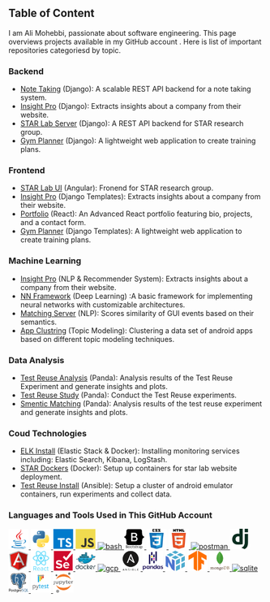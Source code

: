 ## Table of Content

I am Ali Mohebbi, passionate about software engineering. This page overviews projects available in my GitHub account
.
Here is list of important repositories categoriesd by topic.

### Backend

- [Note Taking](https://github.com/alimohebbi/note_taking) (Django): A scalable REST API backend for a note
  taking system.
- [Insight Pro](https://github.com/alimohebbi/insight_pro) (Django): Extracts insights about a
  company from their website.
- [STAR Lab Server](https://github.com/alimohebbi/starlab-server) (Django): A REST API backend for STAR research group.
- [Gym Planner](https://github.com/alimohebbi/trainig) (Django): A lightweight web application to
  create training plans.

### Frontend

- [STAR Lab UI](https://github.com/alimohebbi/starlab-ui) (Angular): Fronend for STAR research group.
- [Insight Pro](https://github.com/alimohebbi/insight_pro) (Django Templates): Extracts insights about a
  company from their website.
- [Portfolio](https://github.com/alimohebbi/portfolio) (React): An Advanced React portfolio featuring bio, projects, and
  a contact form.
- [Gym Planner](https://github.com/alimohebbi/trainig) (Django Templates): A lightweight web application to
  create training plans.

[//]: # (- [pezzem]&#40;https://github.com/alimohebbi/pezzem_page&#41; &#40;Bootstrap&#41;: Academic personal website.)

### Machine Learning

- [Insight Pro](https://github.com/alimohebbi/insight_pro) (NLP & Recommender System): Extracts insights about a company
  from their website.
- [NN Framework](https://github.com/alimohebbi/nn_framework) (Deep Learning) :A basic framework for implementing
  neural networks with customizable architectures.
- [Matching Server](https://github.com/alimohebbi/matching-server) (NLP): Scores similarity of GUI events based on their
  semantics.
- [App Clustring](https://github.com/faridekhalili/Appclustering) (Topic Modeling): Clustering a data set of android
  apps based on different topic modeling techniques.

### Data Analysis

- [Test Reuse Analysis](https://github.com/alimohebbi/test-reuse-analysis) (Panda): Analysis results of the Test Reuse
  Experiment and generate insights and plots.
- [Test Reuse Study](https://github.com/alimohebbi/test-reuse-study) (Panda): Conduct the Test Reuse experiments.
- [Smentic Matching](https://github.com/alimohebbi/semantic_matching) (Panda): Analysis results of the test reuse
  experiment and generate insights and plots.

### Coud Technologies

- [ELK Install](https://github.com/alimohebbi/ELK) (Elastic Stack & Docker): Installing monitoring services including:
  Elastic Search, Kibana, LogStash.
- [STAR Dockers](https://github.com/alimohebbi/star_dockers) (Docker): Setup up containers for star lab website
  deployment.
- [Test Reuse Install](https://github.com/alimohebbi/test_reuse_install) (Ansible): Setup a cluster of android emulator
  containers, run experiments and collect data.

<h3 align="left">Languages and Tools Used in This GitHub Account</h3>

<p align="left"> 
      <a href="https://www.java.com" target="_blank">
        <img src="https://raw.githubusercontent.com/devicons/devicon/master/icons/java/java-original.svg" alt="java" width="40" height="40" />
      </a>
      <a href="https://www.python.org" target="_blank">
        <img src="https://raw.githubusercontent.com/devicons/devicon/master/icons/python/python-original.svg" alt="python" width="40" height="40" />
      </a>
      <a href="https://www.typescriptlang.org/" target="_blank">
        <img src="https://raw.githubusercontent.com/devicons/devicon/master/icons/typescript/typescript-original.svg" alt="typescript" width="40" height="40" />
      </a>
      <a href="https://www.javascript.com/" target="_blank">
        <img src="https://raw.githubusercontent.com/devicons/devicon/master/icons/javascript/javascript-original.svg" alt="javascript   " width="40" height="40" />
      </a>
      <a href="https://www.gnu.org/software/bash/" target="_blank">
        <img src="https://www.vectorlogo.zone/logos/gnu_bash/gnu_bash-icon.svg" alt="bash" width="40" height="40" />
      </a>
      <a href="https://getbootstrap.com" target="_blank">
        <img src="https://raw.githubusercontent.com/devicons/devicon/master/icons/bootstrap/bootstrap-plain-wordmark.svg" alt="bootstrap" width="40" height="40" />
      </a>
      <a href="https://www.w3schools.com/css/" target="_blank">
        <img src="https://raw.githubusercontent.com/devicons/devicon/master/icons/css3/css3-original-wordmark.svg" alt="css3" width="40" height="40" />
      </a>
      <a href="https://html.com/html5/" target="_blank">
        <img src="https://raw.githubusercontent.com/devicons/devicon/master/icons/html5/html5-original-wordmark.svg" alt="html5" width="40" height="40" />
      </a>
      <a href="https://postman.com" target="_blank">
        <img src="https://www.vectorlogo.zone/logos/getpostman/getpostman-icon.svg" alt="postman" width="40" height="40" />
      </a>
      <a href="https://www.djangoproject.com/" target="_blank">
        <img src="https://raw.githubusercontent.com/devicons/devicon/master/icons/django/django-plain.svg" alt="django" width="40" height="40" />
      </a>
      <a href="https://angular.io/" target="_blank">
        <img src="https://raw.githubusercontent.com/devicons/devicon/master/icons/angularjs/angularjs-original.svg" alt="angular" width="40" height="40" />
      </a>
      <a href="https://react.dev/" target="_blank">
        <img src="https://raw.githubusercontent.com/devicons/devicon/master/icons/react/react-original-wordmark.svg" alt="react" width="40" height="40" />
      </a>
     <a href="https://www.selenium.dev/" target="_blank">
        <img src="https://raw.githubusercontent.com/devicons/devicon/master/icons/selenium/selenium-original.svg" alt="Selenuim   " width="40" height="40" />
      </a>
      <a href="https://www.docker.com/" target="_blank">
        <img src="https://raw.githubusercontent.com/devicons/devicon/master/icons/docker/docker-original-wordmark.svg" alt="docker" width="40" height="40" />
      </a>
      <a href="https://cloud.google.com" target="_blank">
        <img src="https://www.vectorlogo.zone/logos/google_cloud/google_cloud-icon.svg" alt="gcp" width="40" height="40" />
      </a>
      <a href="https://www.ansible.com/" target="_blank">
        <img src="https://raw.githubusercontent.com/devicons/devicon/master/icons/ansible/ansible-original-wordmark.svg" alt="ansible" width="40" height="40" />
      </a>
      <a href="https://pandas.pydata.org/" target="_blank">
        <img src="https://raw.githubusercontent.com/devicons/devicon/master/icons/pandas/pandas-original-wordmark.svg" alt="pandas" width="40" height="40" />
      </a>
      <a href="https://pandas.pydata.org/" target="_blank">
        <img src="      https://raw.githubusercontent.com/devicons/devicon/master/icons/numpy/numpy-original.svg" alt="numpy" width="40" height="40" />
      </a>
      <a href="https://www.tensorflow.org/" target="_blank">
        <img src="https://raw.githubusercontent.com/devicons/devicon/master/icons/tensorflow/tensorflow-original.svg" alt="tenserflow" width="40" height="40" />
      </a>
       <a href=https://www.mongodb.com/" target="_blank">
        <img src="https://raw.githubusercontent.com/devicons/devicon/master/icons/mongodb/mongodb-original-wordmark.svg" alt="mongo   " width="40" height="40" />
      </a>
      <a href="https://www.sqlite.org/" target="_blank">
        <img src="https://www.vectorlogo.zone/logos/sqlite/sqlite-icon.svg" alt="sqlite" width="40" height="40" />
      </a>
      <a href="https://www.postgresql.org/" target="_blank">
        <img src="https://raw.githubusercontent.com/devicons/devicon/master/icons/postgresql/postgresql-original-wordmark.svg" alt="postgres" width="40" height="40" />
      </a>
      <a href="https://docs.pytest.org/" target="_blank">
        <img src="https://raw.githubusercontent.com/devicons/devicon/master/icons/pytest/pytest-original-wordmark.svg" alt="pytest" width="40" height="40" />
      </a>
      <a href="https://docs.pytest.org/" target="_blank">
        <img src="https://raw.githubusercontent.com/devicons/devicon/master/icons/jupyter/jupyter-original-wordmark.svg" alt="pytest" width="40" height="40" />
      </a>
</p>
